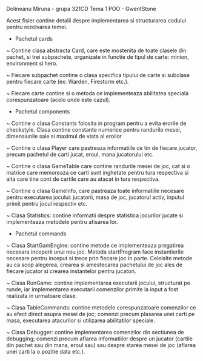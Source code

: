 Dolineanu Miruna - grupa 321CD
Tema 1 POO - GwentStone


Acest fisier contine detalii despre implementarea si 
structurarea codului pentru rezolvarea temei.


 - Pachetul cards

 ~ Contine clasa abstracta Card, care este mostenita de toate
    clasele din pachet, si trei subpachete, organizate in functie
    de tipul de carte: minion, environment si hero.

 ~ Fiecare subpachet contine o clasa specifica tipului de carte
    si subclase pentru fiecare carte (ex: Warden, Firestorm etc.).
 
 ~ Fiecare carte contine si o metoda ce implementeaza abilitatea
    speciala corespunzatoare (acolo unde este cazul).

 - Pachetul components

 ~ Contine o clasa Constants folosita in program pentru a evita
    erorile de checkstyle. Clasa contine constante numerice
    pentru randurile mesei, dimensiunile sale si maximul de 
    viata al eroilor

 ~ Contine o clasa Player care pastreaza informatiile ce tin de
    fiecare jucator, precum pachetul de carti jucat, eroul,
    mana jucatorului etc. 

 ~ Contine o clasa GameTable care contine randurile mesei de
    joc, cat si o matrice care memoreaza ce carti sunt
    inghetate pentru tura respectiva si alta care tine
    cont de cartile care au atacat in tura respectiva.

 ~ Contine o clasa GameInfo, care pastreaza toate informatiile
    necesare pentru executarea jocului: jucatorii, masa de joc,
    jucatorul activ, inputul primit pentru jocul respectiv etc.

 ~ Clasa Statistics: contine informatii despre statistica
    jocurilor jucate si implementeaza metodele pentru afisarea
    lor.

 - Pachetul commands

 ~ Clasa StartGamEngine: contine metode ce implementeaza pregatirea 
    necesara inceperii unui nou joc. Metoda startProgram face 
    instantierile necesare pentru inceput si trece prin fiecare joc 
    in parte. Celelalte metode au ca scop alegerea, crearea si 
    amestecarea pachetului de joc ales de fiecare jucator si crearea 
    instantelor pentru jucatori.

 ~ Clasa RunGame: contine implementarea executarii jocului,
    structurat pe runde, iar implementarea executarii comenzilor
    primite la input a fost realizata in urmatoare clase.

 ~ Clasa TableCommands: contine metodele corespunzatoare
    comenzilor ce au efect direct asupra mesei de joc;
    comenzi precum plasarea unei carti pe masa, executarea
    atacurilor si utilizarea abilitatilor speciale.

 ~ Clasa Debugger: contine implementarea comenzilor din 
    sectiunea de debugging; comenzi precum aflarea
    informatiilor despre un jucator (cartile din pachet sau
    din mana, eroul sau) sau despre starea mesei de joc
    (aflarea unei carti la o pozitie data etc.).

